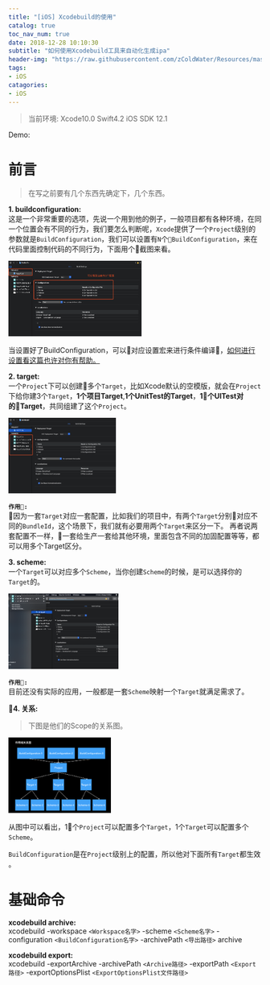 ```yaml
---
title: "[iOS] Xcodebuild的使用"
catalog: true
toc_nav_num: true
date: 2018-12-28 10:10:30
subtitle: "如何使用Xcodebuild工具来自动化生成ipa"
header-img: "https://raw.githubusercontent.com/zColdWater/Resources/master/Images/naked.jpg"
tags:
- iOS
catagories:
- iOS
---
```


> 当前环境: Xcode10.0 Swift4.2 iOS SDK 12.1

Demo: 

前言
=======

> 在写之前要有几个东西先确定下，几个东西。

**1. buildconfiguration:**  
这是一个非常重要的选项，先说一个用到他的例子，一般项目都有各种环境，在同一个位置会有不同的行为，我们要怎么判断呢，`Xcode`提供了一个`Project`级别的参数就是`BuildConfiguration`，我们可以设置有`N`个`BuildConfiguration`，来在代码里面控制代码的不同行为，下面用个截图来看。

<img src="https://raw.githubusercontent.com/zColdWater/Resources/master/Images/buildconfiguration.png" height="150" />

当设置好了BuildConfiguration，可以对应设置宏来进行条件编译，[如何进行设置看这篇也许对你有帮助。](https://zcoldwater.github.io/blog/article/ios/podPrecompileMacros/)


**2. target:**  
一个`Project`下可以创建多个`Target`，比如Xcode默认的空模版，就会在`Project`下给你建3个`Target`，**1个项目Target**,**1个UnitTest的Target**，**1个UITest对的Target**，共同组建了这个`Project`。  

<img src="https://raw.githubusercontent.com/zColdWater/Resources/master/Images/target.png" height="150" />

**`作用:`**  
因为一套`Target`对应一套配置，比如我们的项目中，有两个`Target`分别对应不同的`BundleId`，这个场景下，我们就有必要用两个`Target`来区分一下。 再者说两套配置不一样，一套给生产一套给其他环境，里面包含不同的加固配置等等，都可以用多个Target区分。

**3. scheme:**  
一个`Target`可以对应多个`Scheme`，当你创建`Scheme`的时候，是可以选择你的`Target`的。

<img src="https://raw.githubusercontent.com/zColdWater/Resources/master/Images/scheme.png" height="150" />

**`作用:`**  
目前还没有实际的应用，一般都是一套`Scheme`映射一个`Target`就满足需求了。



**4. 关系:**

> 下图是他们的Scope的关系图。

<img src="https://raw.githubusercontent.com/zColdWater/Resources/master/Images/projectrelationship.png" height="150" />

从图中可以看出，1个`Project`可以配置多个`Target`，1个`Target`可以配置多个`Scheme`。

`BuildConfiguration`是在`Project`级别上的配置，所以他对下面所有`Target`都生效 。

基础命令
=======

**xcodebuild archive:**  
xcodebuild -workspace `<Workspace名字>` -scheme `<Scheme名字>` -configuration `<BuildConfiguration名字>` -archivePath `<导出路径>` archive

**xcodebuild export:**  
xcodebuild -exportArchive -archivePath `<Archive路径>` -exportPath `<Export路径>` -exportOptionsPlist `<ExportOptionsPlist文件路径>`







